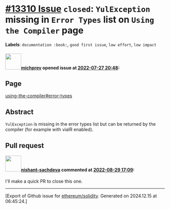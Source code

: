 # [\#13310 Issue](https://github.com/ethereum/solidity/issues/13310) `closed`: `YulException` missing in `Error Types` list on `Using the Compiler` page
**Labels**: `documentation :book:`, `good first issue`, `low effort`, `low impact`


#### <img src="https://avatars.githubusercontent.com/u/7281754?u=5e9c545232596a1ec4b7368217c916aa441da744&v=4" width="50">[michprev](https://github.com/michprev) opened issue at [2022-07-27 20:48](https://github.com/ethereum/solidity/issues/13310):

## Page

[using-the-compiler#error-types](https://docs.soliditylang.org/en/latest/using-the-compiler.html#error-types)

## Abstract

`YulException` is missing in the error types list but can be returned by the compiler (for example with viaIR enabled).

## Pull request


#### <img src="https://avatars.githubusercontent.com/u/32475507?u=895c6be4eeeac762d78821aa931cc9b6ac8a78d1&v=4" width="50">[nishant-sachdeva](https://github.com/nishant-sachdeva) commented at [2022-08-29 17:09](https://github.com/ethereum/solidity/issues/13310#issuecomment-1230590109):

I'll make a quick PR to close this one.


-------------------------------------------------------------------------------



[Export of Github issue for [ethereum/solidity](https://github.com/ethereum/solidity). Generated on 2024.12.15 at 06:45:24.]
